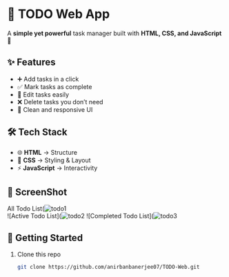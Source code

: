 # 📝 TODO Web App  

A **simple yet powerful** task manager built with **HTML, CSS, and JavaScript** 🚀  

## ✨ Features  
- ➕ Add tasks in a click  
- ✅ Mark tasks as complete  
- 📝 Edit tasks easily  
- ❌ Delete tasks you don’t need  
- 🎨 Clean and responsive UI  

## 🛠️ Tech Stack  
- 🌐 **HTML** → Structure  
- 🎨 **CSS** → Styling & Layout  
- ⚡ **JavaScript** → Interactivity  

## 📸 ScreenShot
All Todo List(![todo1](https://github.com/user-attachments/assets/be5a3dc7-f228-44e5-ab28-731a4b3ef0d6)  
![Active Todo List](![todo2](https://github.com/user-attachments/assets/6c1c1da7-a855-4bdf-abdc-0b5d775481df)
![Completed Todo List](![todo3](https://github.com/user-attachments/assets/ce0d7b9a-4040-4620-854f-8d161d5b494b)

## 🚀 Getting Started  
1. Clone this repo  
   ```bash
   git clone https://github.com/anirbanbanerjee07/TODO-Web.git 
  

